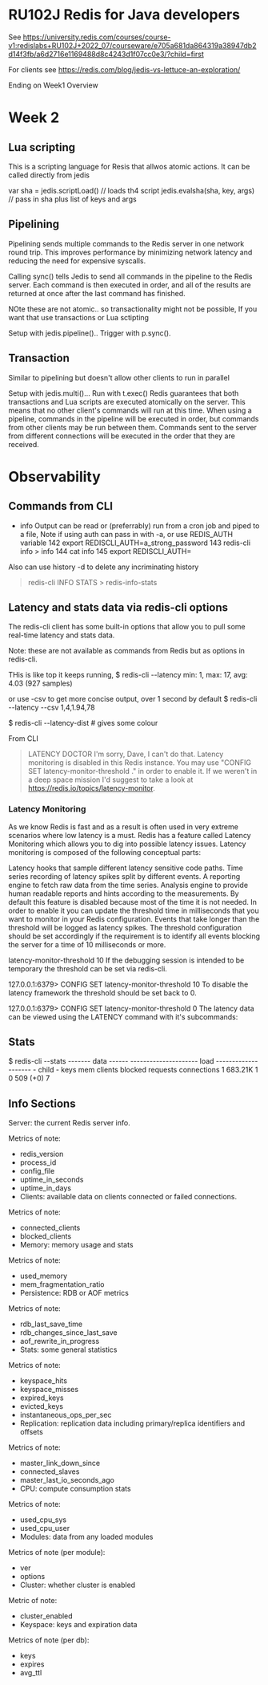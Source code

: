 # RU102J  Redis for Java developers
See https://university.redis.com/courses/course-v1:redislabs+RU102J+2022_07/courseware/e705a681da864319a38947db2d14f3fb/a6d2716e1169488d8c4243d1f07cc0e3/?child=first

For clients see https://redis.com/blog/jedis-vs-lettuce-an-exploration/

Ending on Week1 Overview

# Week 2 
## Lua scripting
This is a scripting language for Resis that allwos atomic actions. It can be called directly from jedis

var sha = jedis.scriptLoad()  // loads th4 script
jedis.evalsha(sha, key, args) // pass in sha plus list of keys and args

## Pipelining
Pipelining sends multiple commands to the Redis server in one network round trip. This improves performance by minimizing network latency and reducing the need for expensive syscalls.

Calling sync() tells Jedis to send all commands in the pipeline to the Redis server. Each command is then executed in order, and all of the results are returned at once after the last command has finished.

NOte these are not atomic.. so transactionality might not be possible, If you want that use transactions or Lua sctipting

Setup with jedis.pipeline().. Trigger with p.sync().

## Transaction
Similar to pipelining but doesn't allow other clients to run in parallel

Setup with jedis.multi()... Run with t.exec()
Redis guarantees that both transactions and Lua scripts are executed atomically on the server. This means that no other client's commands will run at this time. When using a pipeline, commands in the pipeline will be executed in order, but commands from other clients may be run between them. Commands sent to the server from different connections will be executed in the order that they are received.

# Observability

## Commands from CLI
* info
Output can be read or (preferrably) run from a cron job and piped to a file, Note if using auth can pass in with -a, or use REDIS_AUTH variable
  142  export REDISCLI_AUTH=a_strong_password
  143  redis-cli info > info
  144  cat info
  145  export REDISCLI_AUTH=

Also can use history -d to delete any incriminating history 
> redis-cli INFO STATS > redis-info-stats

## Latency and stats data via redis-cli options
The redis-cli client has some built-in options that allow you to pull some real-time latency and stats data.

Note: these are not available as commands from Redis but as options in redis-cli.

THis is like top it keeps running,
$ redis-cli --latency
min: 1, max: 17, avg: 4.03 (927 samples)

or use -csv to get more concise output, over 1 second by default
$ redis-cli --latency --csv
1,4,1.94,78

$ redis-cli --latency-dist # gives some colour

From CLI
> LATENCY DOCTOR
I'm sorry, Dave, I can't do that. Latency monitoring is disabled in this Redis instance. You may use "CONFIG SET latency-monitor-threshold <milliseconds>." in order to enable it. If we weren't in a deep space mission I'd suggest to take a look at https://redis.io/topics/latency-monitor.

### Latency Monitoring
As we know Redis is fast and as a result is often used in very extreme scenarios where low latency is a must. Redis has a feature called Latency Monitoring which allows you to dig into possible latency issues. Latency monitoring is composed of the following conceptual parts:

Latency hooks that sample different latency sensitive code paths.
Time series recording of latency spikes split by different events.
A reporting engine to fetch raw data from the time series.
Analysis engine to provide human readable reports and hints according to the measurements.
By default this feature is disabled because most of the time it is not needed. In order to enable it you can update the threshold time in milliseconds that you want to monitor in your Redis configuration. Events that take longer than the threshold will be logged as latency spikes. The threshold configuration should be set accordingly if the requirement is to identify all events blocking the server for a time of 10 milliseconds or more.

latency-monitor-threshold 10
If the debugging session is intended to be temporary the threshold can be set via redis-cli.

127.0.0.1:6379> CONFIG SET latency-monitor-threshold 10
To disable the latency framework the threshold should be set back to 0.

127.0.0.1:6379> CONFIG SET latency-monitor-threshold 0
The latency data can be viewed using the LATENCY command with it's subcommands:


## Stats
$ redis-cli --stats
------- data ------ --------------------- load -------------------- - child -
keys       mem      clients blocked requests            connections
1          683.21K  1       0       509 (+0)            7

## Info Sections
Server: the current Redis server info.

Metrics of note:
* redis_version
* process_id
* config_file
* uptime_in_seconds
* uptime_in_days
* Clients: available data on clients connected or failed connections.

Metrics of note:
* connected_clients
* blocked_clients
* Memory: memory usage and stats

Metrics of note:
* used_memory
* mem_fragmentation_ratio
* Persistence: RDB or AOF metrics

Metrics of note:
* rdb_last_save_time
* rdb_changes_since_last_save
* aof_rewrite_in_progress
* Stats: some general statistics

Metrics of note:
* keyspace_hits
* keyspace_misses
* expired_keys
* evicted_keys
* instantaneous_ops_per_sec
* Replication: replication data including primary/replica identifiers and offsets

Metrics of note:
* master_link_down_since
* connected_slaves
* master_last_io_seconds_ago
* CPU: compute consumption stats

Metrics of note:
* used_cpu_sys
* used_cpu_user
* Modules: data from any loaded modules

Metrics of note (per module):
* ver
* options
* Cluster: whether cluster is enabled

Metric of note:
* cluster_enabled
* Keyspace: keys and expiration data

Metrics of note (per db):
* keys
* expires
* avg_ttl
